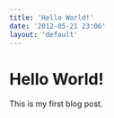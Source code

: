 ```yaml
---
title: 'Hello World!'
date: '2012-05-21 23:06'
layout: 'default'
---
```


# Hello World! #

This is my first blog post.
